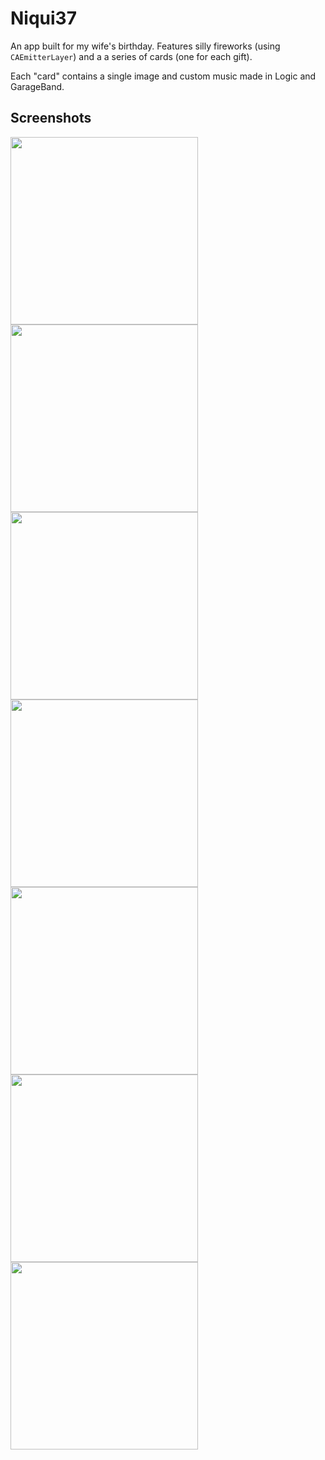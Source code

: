 # Niqui37
An app built for my wife's birthday. Features silly fireworks (using `CAEmitterLayer`) and a a series of cards (one for each gift).

Each "card" contains a single image and custom music made in Logic and GarageBand.

## Screenshots

<img src="https://github.com/paulofierro/Niqui37/blob/master/_Screenshots/1.PNG" width="300">
<img src="https://github.com/paulofierro/Niqui37/blob/master/_Screenshots/2.PNG" width="300">
<img src="https://github.com/paulofierro/Niqui37/blob/master/_Screenshots/3.PNG" width="300">
<img src="https://github.com/paulofierro/Niqui37/blob/master/_Screenshots/4.PNG" width="300">
<img src="https://github.com/paulofierro/Niqui37/blob/master/_Screenshots/5.PNG" width="300">
<img src="https://github.com/paulofierro/Niqui37/blob/master/_Screenshots/6.PNG" width="300">
<img src="https://github.com/paulofierro/Niqui37/blob/master/_Screenshots/7.PNG" width="300">
